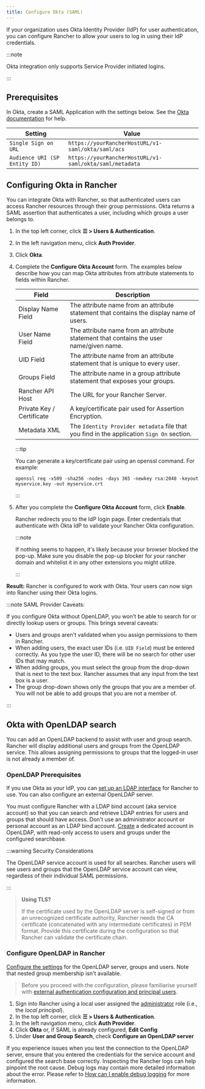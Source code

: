 ```yaml
---
title: Configure Okta (SAML)
---
```


<head> 
  <link rel="canonical" href="https://ranchermanager.docs.rancher.com/how-to-guides/new-user-guides/authentication-permissions-and-global-configuration/authentication-config/configure-okta-saml"/>
</head>

If your organization uses Okta Identity Provider (IdP) for user authentication, you can configure Rancher to allow your users to log in using their IdP credentials.

:::note

Okta integration only supports Service Provider initiated logins.

:::
## Prerequisites

In Okta, create a SAML Application with the settings below. See the [Okta documentation](https://developer.okta.com/standards/SAML/setting_up_a_saml_application_in_okta) for help.

Setting | Value
------------|------------
`Single Sign on URL` | `https://yourRancherHostURL/v1-saml/okta/saml/acs`
`Audience URI (SP Entity ID)` | `https://yourRancherHostURL/v1-saml/okta/saml/metadata`

## Configuring Okta in Rancher

You can integrate Okta with Rancher, so that authenticated users can access Rancher resources through their group permissions. Okta returns a SAML assertion that authenticates a user, including which groups a user belongs to.

1. In the top left corner, click **☰ > Users & Authentication**.
1. In the left navigation menu, click **Auth Provider**.
1. Click **Okta**.
1. Complete the **Configure Okta Account** form. The examples below describe how you can map Okta attributes from attribute statements to fields within Rancher.

    | Field                     | Description                                                                   |
    | ------------------------- | ----------------------------------------------------------------------------- |
    | Display Name Field        | The attribute name from an attribute statement that contains the display name of users.                        |
    | User Name Field           | The attribute name from an attribute statement that contains the user name/given name.                         |
    | UID Field                 | The attribute name from an attribute statement that is unique to every user.                                    |
    | Groups Field              | The attribute name in a group attribute statement that exposes your groups.        |
    | Rancher API Host          | The URL for your Rancher Server.                                              |
    | Private Key / Certificate | A key/certificate pair used for Assertion Encryption.                         |
    | Metadata XML              | The `Identity Provider metadata` file that you find in the application `Sign On` section.  |

    :::tip

    You can generate a key/certificate pair using an openssl command. For example:

    ```
    openssl req -x509 -sha256 -nodes -days 365 -newkey rsa:2048 -keyout myservice.key -out myservice.crt
    ```

    :::

1. After you complete the **Configure Okta Account** form, click **Enable**.

    Rancher redirects you to the IdP login page. Enter credentials that authenticate with Okta IdP to validate your Rancher Okta configuration.

    :::note

    If nothing seems to happen, it's likely because your browser blocked the pop-up. Make sure you disable the pop-up blocker for your rancher domain and whitelist it in any other extensions you might utilize.

    :::

**Result:** Rancher is configured to work with Okta. Your users can now sign into Rancher using their Okta logins.

:::note SAML Provider Caveats:

If you configure Okta without OpenLDAP, you won't be able to search for or directly lookup users or groups. This brings several caveats:

- Users and groups aren't validated when you assign permissions to them in Rancher.
- When adding users, the exact user IDs (i.e. `UID Field`) must be entered correctly. As you type the user ID, there will be no search for other  user IDs that may match.
- When adding groups, you must select the group from the drop-down that is next to the text box. Rancher assumes that any input from the text box is a user.
- The group drop-down shows only the groups that you are a member of. You will not be able to add groups that you are not a member of.

:::

## Okta with OpenLDAP search

You can add an OpenLDAP backend to assist with user and group search. Rancher will display additional users and groups from the OpenLDAP service. This allows assigning permissions to groups that the logged-in user is not already a member of.

### OpenLDAP Prerequisites

If you use Okta as your IdP, you can [set up an LDAP interface](https://help.okta.com/en-us/Content/Topics/Directory/LDAP-interface-main.htm) for Rancher to use. You can also configure an external OpenLDAP server.

You must configure Rancher with a LDAP bind account (aka service account) so that you can search and retrieve LDAP entries for users and groups that should have access. Don't use an administrator account or personal account as an LDAP bind account. [Create](https://help.okta.com/en-us/Content/Topics/users-groups-profiles/usgp-add-users.htm) a dedicated account in OpenLDAP, with read-only access to users and groups under the configured searchbase.

:::warning Security Considerations

The OpenLDAP service account is used for all searches. Rancher users will see users and groups that the OpenLDAP service account can view, regardless of their individual SAML permissions.

:::


> **Using TLS?**
>
> If the certificate used by the OpenLDAP server is self-signed or from an unrecognized certificate authority, Rancher needs the CA certificate (concatenated with any intermediate certificates) in PEM format. Provide this certificate during the configuration so that Rancher can validate the certificate chain.

### Configure OpenLDAP in Rancher

[Configure the settings](../configure-openldap/openldap-config-reference.md) for the OpenLDAP server, groups and users. Note that nested group membership isn't available.

> Before you proceed with the configuration, please familiarise yourself with [external authentication configuration and principal users](authentication-config.md#external-authentication-configuration-and-principal-users).

1. Sign into Rancher using a local user assigned the [administrator](https://ranchermanager.docs.rancher.com/how-to-guides/new-user-guides/authentication-permissions-and-global-configuration/manage-role-based-access-control-rbac/global-permissions) role (i.e., the _local principal_).
1. In the top left corner, click **☰ > Users & Authentication**.
1. In the left navigation menu, click **Auth Provider**.
1. Click **Okta** or, if SAML is already configured, **Edit Config**
1. Under **User and Group Search**, check **Configure an OpenLDAP server**

If you experience issues when you test the connection to the OpenLDAP server, ensure that you entered the credentials for the service account and configured the search base correctly. Inspecting the Rancher logs can help pinpoint the root cause. Debug logs may contain more detailed information about the error. Please refer to [How can I enable debug logging](../../../../faq/technical-items.md#how-can-i-enable-debug-logging) for more information.